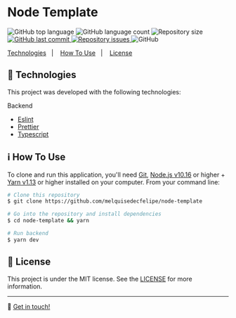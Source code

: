 <h1>Node Template</h1>

<p>
  <img alt="GitHub top language" src="https://img.shields.io/github/languages/top/melquisedecfelipe/node-template.svg">

  <img alt="GitHub language count" src="https://img.shields.io/github/languages/count/melquisedecfelipe/node-template.svg">

  <img alt="Repository size" src="https://img.shields.io/github/repo-size/melquisedecfelipe/node-template.svg">

  <a href="https://github.com/melquisedecfelipe/node-template/commits/master">
    <img alt="GitHub last commit" src="https://img.shields.io/github/last-commit/melquisedecfelipe/node-template.svg">
  </a>

  <a href="https://github.com/melquisedecfelipe/node-template/issues">
    <img alt="Repository issues" src="https://img.shields.io/github/issues/melquisedecfelipe/node-template.svg">
  </a>

  <img alt="GitHub" src="https://img.shields.io/github/license/melquisedecfelipe/node-template.svg">
</p>

<p>
  <a href="#rocket-technologies">Technologies</a>&nbsp;&nbsp;&nbsp;|&nbsp;&nbsp;&nbsp;
  <a href="#information_source-how-to-use">How To Use</a>&nbsp;&nbsp;&nbsp;|&nbsp;&nbsp;&nbsp;
  <a href="#memo-license">License</a>
</p>

## :rocket: Technologies

This project was developed with the following technologies:

Backend

- [Eslint](https://eslint.org/)
- [Prettier](https://prettier.io/)
- [Typescript](https://www.typescriptlang.org/)

## :information_source: How To Use

To clone and run this application, you'll need [Git](https://git-scm.com), [Node.js v10.16](https://nodejs.org/) or higher + [Yarn v1.13](https://yarnpkg.com/) or higher installed on your computer. From your command line:

```bash
# Clone this repository
$ git clone https://github.com/melquisedecfelipe/node-template

# Go into the repository and install dependencies
$ cd node-template && yarn

# Run backend
$ yarn dev
```

## :memo: License

This project is under the MIT license. See the [LICENSE](https://github.com/melquisedecfelipe/node-template/blob/master/LICENSE) for more information.

---

:wave: [Get in touch!](https://www.linkedin.com/in/melquisedecfelipe/)
